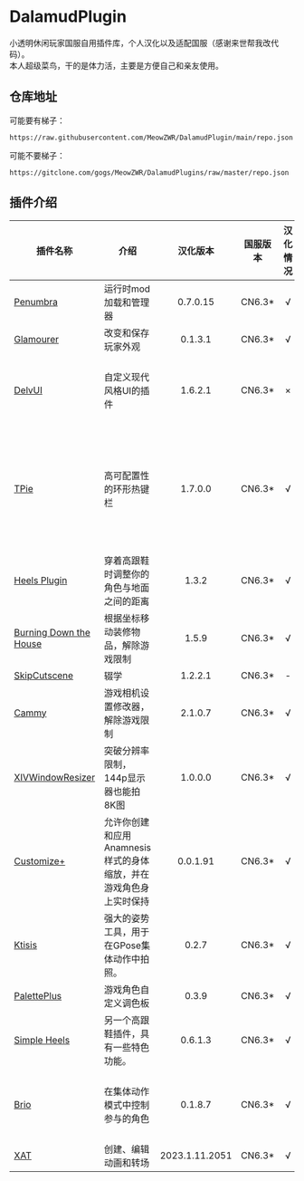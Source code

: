 # DalamudPlugin
小透明休闲玩家国服自用插件库，个人汉化以及适配国服（感谢来世帮我改代码）。\
本人超级菜鸟，干的是体力活，主要是方便自己和亲友使用。
## 仓库地址
可能要有梯子：
```
https://raw.githubusercontent.com/MeowZWR/DalamudPlugin/main/repo.json
```
可能不要梯子：
```
https://gitclone.com/gogs/MeowZWR/DalamudPlugins/raw/master/repo.json
```
## 插件介绍

|插件名称|介绍|汉化版本|国服版本|汉化情况|备注|
|--------|----|:------:|:------:|:------:|----|
|[Penumbra](https://github.com/xivdev/Penumbra)|运行时mod加载和管理器|0.7.0.15|CN6.3*|√|国服姓名规则|
|[Glamourer](https://github.com/Ottermandias/Glamourer)|改变和保存玩家外观|0.1.3.1|CN6.3*|√|
|[DelvUI](https://github.com/delvui/delvui)|自定义现代风格UI的插件|1.6.2.1|CN6.3*|×|主库有了，已不允许第三方库下载|
|[TPie](https://github.com/Tischel/TPie)|高可配置性的环形热键栏|1.7.0.0|CN6.3*|√|主库有了，已不允许第三方库下载，可以自行下载后覆盖|
|[Heels Plugin](https://github.com/LeonBlade/HeelsPlugin)|穿着高跟鞋时调整你的角色与地面之间的距离|1.3.2|CN6.3*|√|
|[Burning Down the House](https://github.com/LeonBlade/BDTHPlugin)|根据坐标移动装修物品，解除游戏限制|1.5.9|CN6.3*|√|
|[SkipCutscene](https://github.com/a08381/Dalamud.SkipCutscene)|辍学|1.2.2.1|CN6.3*|-|
|[Cammy](https://github.com/UnknownX7/Cammy)|游戏相机设置修改器，解除游戏限制|2.1.0.7|CN6.3*|√|
|[XIVWindowResizer](https://github.com/AlexCSDev/XIVWindowResizer)|突破分辨率限制，144p显示器也能拍8K图|1.0.0.0|CN6.3*|√|主库有了|
|[Customize+](https://github.com/XIV-Tools/CustomizePlus)|允许你创建和应用Anamnesis样式的身体缩放，并在游戏角色身上实时保持|0.0.1.91|CN6.3*|√|
|[Ktisis](https://github.com/ktisis-tools/Ktisis)|强大的姿势工具，用于在GPose集体动作中拍照。|0.2.7|CN6.3*|√|cmp导入来自Yarukon|
|[PalettePlus](https://github.com/chirpxiv/PalettePlus)|游戏角色自定义调色板|0.3.9|CN6.3*|√|国服姓名规则|
|[Simple Heels](https://github.com/Caraxi/SimpleHeels)|另一个高跟鞋插件，具有一些特色功能。|0.6.1.3|CN6.3*|√|
|[Brio](https://github.com/AsgardXIV/Brio)|在集体动作模式中控制参与的角色|0.1.8.7|CN6.3*|√|使创建角色能通过Pen的姓名规则
|[XAT](https://github.com/AsgardXIV/XAT)|创建、编辑动画和转场|2023.1.11.2051|CN6.3*|√|